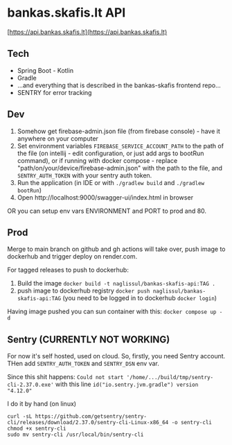 # bankas.skafis.lt API
[https://api.bankas.skafis.lt](https://api.bankas.skafis.lt)

## Tech
- Spring Boot - Kotlin
- Gradle
- ...and everything that is described in the bankas-skafis frontend repo...
- SENTRY for error tracking

## Dev
1. Somehow get firebase-admin.json file (from firebase console) - have it anywhere on your computer
2. Set environment variables `FIREBASE_SERVICE_ACCOUNT_PATH` to the path of the file (on intellij - edit configuration, or just add args to bootRun command), or if running with docker compose - replace "path/on/your/device/firebase-admin.json" with the path to the file, and `SENTRY_AUTH_TOKEN` with your sentry auth token.
3. Run the application (in IDE or with `./gradlew build` and `./gradlew bootRun`)
4. Open http://localhost:9000/swagger-ui/index.html in browser

OR you can setup env vars ENVIRONMENT and PORT to prod and 80.

## Prod
Merge to main branch on github and gh actions will take over, push image to dockerhub and trigger deploy on render.com.

For tagged releases to push to dockerhub:
1. Build the image `docker build -t naglissul/bankas-skafis-api:TAG .`
2. push image to dockerhub registry `docker push naglissul/bankas-skafis-api:TAG` (you need to be logged in to dockerhub `docker login`)

Having image pushed you can sun container with this:
`docker compose up -d`

## Sentry (CURRENTLY NOT WORKING)
For now it's self hosted, used on cloud. So, firstly, you need Sentry account. THen add `SENTRY_AUTH_TOKEN` and `SENTRY_DSN` env var.

Since this shit happens: `Could not start '/home/.../build/tmp/sentry-cli-2.37.0.exe'` with this line `id("io.sentry.jvm.gradle") version "4.12.0"`

I do it by hand (on linux)
```
curl -sL https://github.com/getsentry/sentry-cli/releases/download/2.37.0/sentry-cli-Linux-x86_64 -o sentry-cli
chmod +x sentry-cli
sudo mv sentry-cli /usr/local/bin/sentry-cli

```